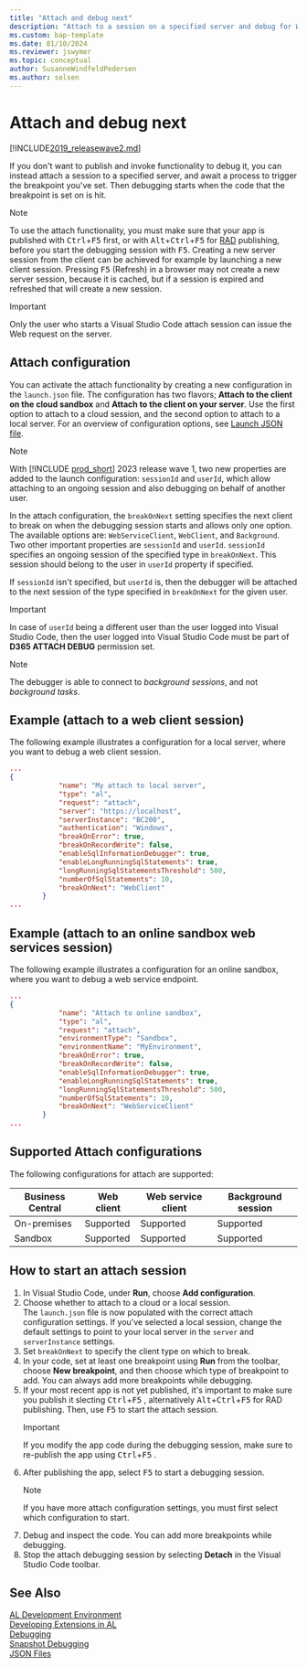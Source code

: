 ```yaml
---
title: "Attach and debug next"
description: "Attach to a session on a specified server and debug for Web API sessions."
ms.custom: bap-template
ms.date: 01/10/2024
ms.reviewer: jswymer
ms.topic: conceptual
author: SusanneWindfeldPedersen
ms.author: solsen
---
```


# Attach and debug next

[!INCLUDE[2019_releasewave2.md](../includes/2019_releasewave2.md)]

If you don't want to publish and invoke functionality to debug it, you can instead attach a session to a specified server, and await a process to trigger the breakpoint you've set. Then debugging starts when the code that the breakpoint is set on is hit. 

> [!NOTE]  
> To use the attach functionality, you must make sure that your app is published with <kbd>Ctrl</kbd>+<kbd>F5</kbd> first, or with <kbd>Alt</kbd>+<kbd>Ctrl</kbd>+<kbd>F5</kbd> for [RAD](devenv-rad-publishing.md) publishing, before you start the debugging session with <kbd>F5</kbd>. Creating a new server session from the client can be achieved for example by launching a new client session. Pressing <kbd>F5</kbd> (Refresh) in a browser may not create a new server session, because it is cached, but if a session is expired and refreshed that will create a new session.

> [!IMPORTANT]  
> Only the user who starts a Visual Studio Code attach session can issue the Web request on the server.

## Attach configuration

You can activate the attach functionality by creating a new configuration in the `launch.json` file. The configuration has two flavors; **Attach to the client on the cloud sandbox** and **Attach to the client on your server**. Use the first option to attach to a cloud session, and the second option to attach to a local server. For an overview of configuration options, see [Launch JSON file](devenv-json-launch-file.md).

> [!NOTE]  
> With [!INCLUDE [prod_short](includes/prod_short.md)] 2023 release wave 1, two new properties are added to the launch configuration: `sessionId` and `userId`, which allow attaching to an ongoing session and also debugging on behalf of another user.

In the attach configuration, the `breakOnNext` setting specifies the next client to break on when the debugging session starts and allows only one option. The available options are: `WebServiceClient`, `WebClient`, and `Background`. Two other important properties are `sessionId` and `userId`. `sessionId` specifies an ongoing session of the specified type in `breakOnNext`. This session should belong to the user in `userId` property if specified.

If `sessionId` isn't specified, but `userId` is, then the debugger will be attached to the next session of the type specified in `breakOnNext` for the given user.

> [!IMPORTANT]  
> In case of `userId` being a different user than the user logged into Visual Studio Code, then the user logged into Visual Studio Code must be part of **D365 ATTACH DEBUG** permission set.

> [!NOTE]  
> The debugger is able to connect to *background sessions*, and not *background tasks*.


## Example (attach to a web client session)

The following example illustrates a configuration for a local server, where you want to debug a web client session.

```json
...
{
            "name": "My attach to local server",
            "type": "al",
            "request": "attach",
            "server": "https://localhost",
            "serverInstance": "BC200",
            "authentication": "Windows",
            "breakOnError": true,
            "breakOnRecordWrite": false,
            "enableSqlInformationDebugger": true,
            "enableLongRunningSqlStatements": true,
            "longRunningSqlStatementsThreshold": 500,
            "numberOfSqlStatements": 10,
            "breakOnNext": "WebClient"
        }
...
```

## Example (attach to an online sandbox web services session)

The following example illustrates a configuration for an online sandbox, where you want to debug a web service endpoint.

```json
...
{
            "name": "Attach to online sandbox",
            "type": "al",
            "request": "attach",
            "environmentType": "Sandbox",
            "environmentName": "MyEnvironment",
            "breakOnError": true,
            "breakOnRecordWrite": false,
            "enableSqlInformationDebugger": true,
            "enableLongRunningSqlStatements": true,
            "longRunningSqlStatementsThreshold": 500,
            "numberOfSqlStatements": 10,
            "breakOnNext": "WebServiceClient"
        }
...
```

## Supported Attach configurations

The following configurations for attach are supported:

|Business Central |Web client    |Web service client |Background session|
|-----------------|--------------|-------------------|------------------|
|On-premises      | Supported    |     Supported     |   Supported      |
|Sandbox          | Supported    |     Supported     |   Supported      |


## How to start an attach session

1. In Visual Studio Code, under **Run**, choose **Add configuration**.
2. Choose whether to attach to a cloud or a local session.  
The `launch.json` file is now populated with the correct attach configuration settings. If you've selected a local session, change the default settings to point to your local server in the `server` and `serverInstance` settings.
3. Set `breakOnNext` to specify the client type on which to break.
4. In your code, set at least one breakpoint using **Run** from the toolbar, choose **New breakpoint**, and then choose which type of breakpoint to add. 
You can always add more breakpoints while debugging. 
5. If your most recent app is not yet published, it's important to make sure you publish it slecting <kbd>Ctrl</kbd>+<kbd>F5</kbd> , alternatively <kbd>Alt</kbd>+<kbd>Ctrl</kbd>+<kbd>F5</kbd> for RAD publishing. Then, use <kbd>F5</kbd> to start the attach session.  
    > [!IMPORTANT]  
    > If you modify the app code during the debugging session, make sure to re-publish the app using <kbd>Ctrl</kbd>+<kbd>F5</kbd> .
6. After publishing the app, select <kbd>F5</kbd> to start a debugging session.  
    > [!NOTE]  
    > If you have more attach configuration settings, you must first select which configuration to start.
7. Debug and inspect the code. You can add more breakpoints while debugging.
8. Stop the attach debugging session by selecting **Detach** in the Visual Studio Code toolbar.


## See Also  

[AL Development Environment](devenv-reference-overview.md)  
[Developing Extensions in AL](devenv-dev-overview.md)  
[Debugging](devenv-debugging.md)  
[Snapshot Debugging](devenv-snapshot-debugging.md)  
[JSON Files](devenv-json-files.md)  
